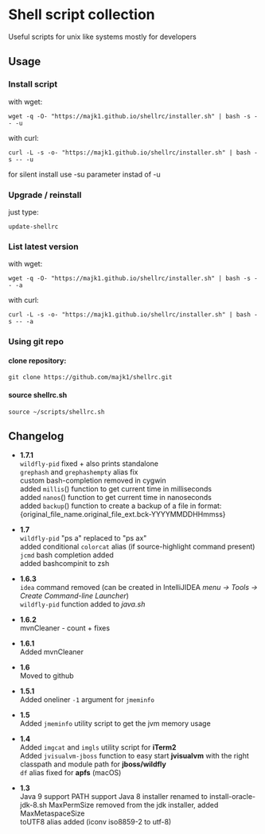 # Shell script collection

Useful scripts for unix like systems mostly for developers

## Usage

### Install script

with wget:
```
wget -q -O- "https://majk1.github.io/shellrc/installer.sh" | bash -s -- -u
```

with curl:
```
curl -L -s -o- "https://majk1.github.io/shellrc/installer.sh" | bash -s -- -u
```

for silent install use -su parameter instad of -u

### Upgrade / reinstall

just type:
```
update-shellrc
```

### List latest version

with wget:
```
wget -q -O- "https://majk1.github.io/shellrc/installer.sh" | bash -s -- -a
```

with curl:
```
curl -L -s -o- "https://majk1.github.io/shellrc/installer.sh" | bash -s -- -a
```

### Using git repo


#### clone repository:
  
```
git clone https://github.com/majk1/shellrc.git
```

#### source shellrc.sh  

```
source ~/scripts/shellrc.sh
```

## Changelog

 * **1.7.1**  
   `wildfly-pid` fixed + also prints standalone  
   `grephash` and `grephashempty` alias fix  
   custom bash-completion removed in cygwin  
   added `millis`() function to get current time in milliseconds  
   added `nanos`() function to get current time in nanoseconds  
   added `backup`() function to create a backup of a file in format: {original_file_name.original_file_ext.bck-YYYYMMDDHHmmss}  

 * **1.7**  
   `wildfly-pid` "ps a" replaced to "ps ax"  
   added conditional `colorcat` alias (if source-highlight command present)   
   `jcmd` bash completion added  
   added bashcompinit to zsh  

 * **1.6.3**  
   `idea` command removed (can be created in IntelliJIDEA *menu -> Tools -> Create Command-line Launcher*)  
   `wildfly-pid` function added to *java.sh*  

 * **1.6.2**  
   mvnCleaner - count + fixes

 * **1.6.1**  
   Added mvnCleaner

 * **1.6**  
   Moved to github  

 * **1.5.1**  
   Added oneliner `-1` argument for `jmeminfo`
  
 * **1.5**  
   Added `jmeminfo` utility script to get the jvm memory usage

 * **1.4**  
   Added `imgcat` and `imgls` utility script for **iTerm2**  
   Added `jvisualvm-jboss` function to easy start **jvisualvm** with the right classpath and module path for **jboss/wildfly**  
   `df` alias fixed for **apfs** (macOS)  

 * **1.3**  
   Java 9 support PATH support
   Java 8 installer renamed to install-oracle-jdk-8.sh
   MaxPermSize removed from the jdk installer, added MaxMetaspaceSize  
   toUTF8 alias added (iconv iso8859-2 to utf-8)
